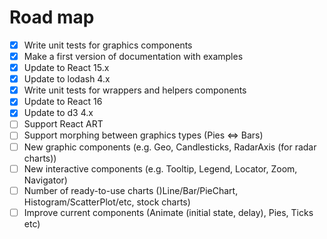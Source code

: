 # Road map

- [x] Write unit tests for graphics components
- [x] Make a first version of documentation with examples
- [x] Update to React 15.x
- [x] Update to lodash 4.x
- [x] Write unit tests for wrappers and helpers components
- [x] Update to React 16
- [x] Update to d3 4.x
- [ ] Support React ART
- [ ] Support morphing between graphics types (Pies <=> Bars)
- [ ] New graphic components (e.g. Geo, Candlesticks, RadarAxis (for radar charts))
- [ ] New interactive components (e.g. Tooltip, Legend, Locator, Zoom, Navigator)
- [ ] Number of ready-to-use charts ()Line/Bar/PieChart, Histogram/ScatterPlot/etc, stock charts)
- [ ] Improve current components (Animate (initial state, delay), Pies, Ticks etc)
